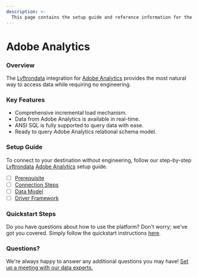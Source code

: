 ```yaml
---
description: >-
  This page contains the setup guide and reference information for the Adobe Analytics source connector.
---
```


# Adobe Analytics

### Overview

The [Lyftrondata](https://www.lyftrondata.com/) integration for [Adobe Analytics](None) provides the most natural way to access data while requiring no engineering.

### Key Features

* Comprehensive incremental load mechanism.
* Data from Adobe Analytics is available in real-time.&#x20;
* ANSI SQL is fully supported to query data with ease.
* Ready to query Adobe Analytics relational schema model.

### Setup Guide

To connect to your destination without engineering, follow our step-by-step [Lyftrondata](https://www.lyftrondata.com/)  [Adobe Analytics](None) setup guide.

* [ ] [Prerequisite](prerequisite.md)
* [ ] [Connection Steps](connection-steps.md)
* [ ] [Data Model](data-model/erd.md)
* [ ] [Driver Framework](driver-framework/)

### Quickstart Steps

Do you have questions about how to use the platform? Don't worry; we've got you covered. Simply follow the quickstart instructions [here](../README.md).

### Questions? <a href="#questions" id="questions"></a>

We're always happy to answer any additional questions you may have! [Set up a meeting with our data experts.](https://www.lyftrondata.com/book-a-meeting/)

